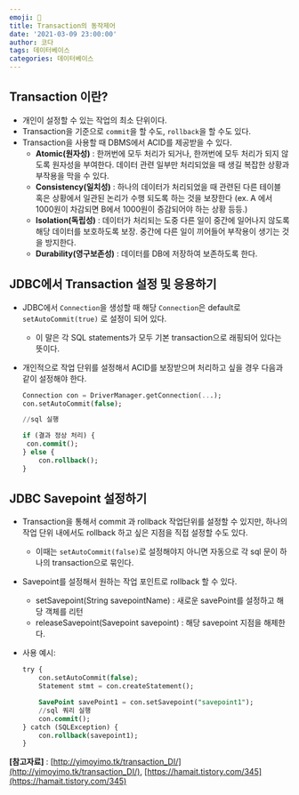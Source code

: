 ```yaml
---
emoji: 💾
title: Transaction의 동작제어
date: '2021-03-09 23:00:00'
author: 코다
tags: 데이터베이스
categories: 데이터베이스
---
```


## Transaction 이란?

- 개인이 설정할 수 있는 작업의 최소 단위이다.
- Transaction을 기준으로 `commit`을 할 수도, `rollback`을 할 수도 있다.
- Transaction을 사용할 때 DBMS에서 ACID를 제공받을 수 있다.
    - **Atomic(원자성)** : 한꺼번에 모두 처리가 되거나, 한꺼번에 모두 처리가 되지 않도록 원자성을 부여한다. 데이터 관련 일부만 처리되었을 때 생길 복잡한 상황과 부작용을 막을 수 있다.
    - **Consistency(일치성)** : 하나의 데이터가 처리되었을 때 관련된 다른 테이블 혹은 상황에서 일관된 논리가 수행 되도록 하는 것을 보장한다 (ex. A 에서 1000원이 차감되면 B에서 1000원이 증감되어야 하는 상황 등등.)
    - **Isolation(독립성)** : 데이터가 처리되는 도중 다른 일이 중간에 일어나지 않도록 해당 데이터를 보호하도록 보장. 중간에 다른 일이 끼어들어 부작용이 생기는 것을 방지한다.
    - **Durability(영구보존성)** : 데이터를 DB에 저장하여 보존하도록 한다.

## JDBC에서 Transaction 설정 및 응용하기

- JDBC에서 `Connection`을 생성할 때 해당 `Connection`은 default로 `setAutoCommit(true)` 로 설정이 되어 있다.
    - 이 말은 각 SQL statements가 모두 기본 transaction으로 래핑되어 있다는 뜻이다.
- 개인적으로 작업 단위를 설정해서 ACID를 보장받으며 처리하고 싶을 경우 다음과 같이 설정해야 한다.

    ```sql
    Connection con = DriverManager.getConnection(...);
    con.setAutoCommit(false); 

    //sql 실행

    if (결과 정상 처리) {
     con.commit();
    } else {
    	con.rollback();
    }
    ```

## JDBC Savepoint 설정하기

- Transaction을 통해서 commit 과 rollback 작업단위를 설정할 수 있지만, 하나의 작업 단위 내에서도 rollback 하고 싶은 지점을 직접 설정할 수도 있다.
    - 이때는 `setAutoCommit(false)`로 설정해야지 아니면 자동으로 각 sql 문이 하나의 transaction으로 묶인다.
- Savepoint를 설정해서 원하는 작업 포인트로 rollback 할 수 있다.
    - setSavepoint(String savepointName) : 새로운 savePoint를 설정하고 해당 객체를 리턴
    - releaseSavepoint(Savepoint savepoint) : 해당 savepoint 지점을 해제한다.
- 사용 예시:

    ```sql
    try {
    	con.setAutoCommit(false); 
    	Statement stmt = con.createStatement();

    	SavePoint savePoint1 = con.setSavepoint("savepoint1");
    	//sql 쿼리 실행
    	con.commit();
    } catch (SQLException) {
    	con.rollback(savepoint1);
    }
    ```

**[참고자료]** : [http://yimoyimo.tk/transaction_DI/](http://yimoyimo.tk/transaction_DI/), [https://hamait.tistory.com/345](https://hamait.tistory.com/345)

```toc
```